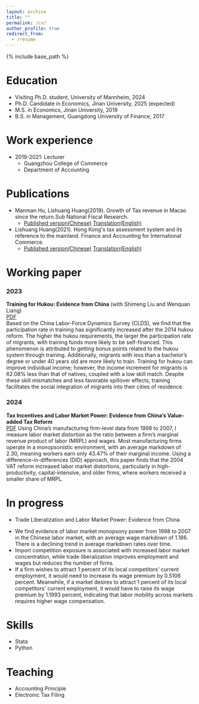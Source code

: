 ```yaml
---
layout: archive
title: ""
permalink: /cv/
author_profile: true
redirect_from:
  - /resume
---
```


{% include base_path %}

Education
======
* Visiting Ph.D. student, University of Mannheim, 2024 
* Ph.D. Candidate in Economics, Jinan University, 2025 (expected)
* M.S. in Economics, Jinan University, 2019
* B.S. in Management, Guangdong University of Finance, 2017

Work experience
======
* 2019-2021: Lecturer
  * Guangzhou College of Commerce
  * Department of Accounting 

Publications
======

* Manman Hu, Lishuang Huang(2019). Growth of Tax revenue in Macao since the return.Sub National Fiscal Research.
  - [Published version(Chinese)](https://lishuanghuang.github.io/assets/Macau.pdf)   [Translation(English)](https://lishuanghuang.github.io/assets/Macau_eng.pdf)
* Lishuang Huang(2021). Hong Kong's tax assessment system and its reference to the mainland. Finance and Accounting for International Commerce.
  - [Published version(Chinese)](https://lishuanghuang.github.io/assets/Hongkong.pdf)   [Translation(English)](https://lishuanghuang.github.io/assets/Hongkong_eng.pdf)

Working paper
======
### 2023
**Training for Hukou: Evidence from China** (with Shimeng Liu and Wenquan Liang)  
[PDF](https://lishuanghuang.github.io/assets/training%20for%20hukou.pdf)  
Based on the China Labor-Force Dynamics Survey (CLDS), we find that the participation rate in training has significantly increased after the 2014 hukou reform. The higher the hukou requirements, the larger the participation rate of migrants, with training funds more likely to be self-financed. This phenomenon is attributed to getting bonus points related to the hukou system through training. Additionally, migrants with less than a bachelor’s degree or under 40 years old are more likely to train. Training for hukou can improve individual income; however, the income increment for migrants is 62.08% less than that of natives, coupled with a low skill match. Despite these skill mismatches and less favorable spillover effects, training facilitates the social integration of migrants into their cities of residence.

### 2024
**Tax Incentives and Labor Market Power: Evidence from China’s Value-added Tax Reform**  
[PDF](https://lishuanghuang.github.io/assets/Lishuang_Tax%20Incentives%20and%20Labor%20Market%20Power(first_draft).pdf)  
Using China’s manufacturing firm-level data from 1998 to 2007, I measure labor market distortion as the ratio between a firm’s marginal revenue product of labor (MRPL) and wages. Most manufacturing firms operate in a monopsonistic environment, with an average markdown of 2.30, meaning workers earn only 43.47% of their marginal income. Using a difference-in-differences (DID) approach, this paper finds that the 2004 VAT reform increased labor market distortions, particularly in high-productivity, capital-intensive, and older firms, where workers received a smaller share of MRPL.

In progress
======
  * Trade Liberalization and Labor Market Power: Evidence from China
  - We find evidence of labor market monopsony power from 1998 to 2007 in the Chinese labor market, with an average wage markdown of 1.186. There is a declining trend in average markdown rates over time.
  - Import competition exposure is associated with increased labor market concentration, while trade liberalization improves employment and wages but reduces the number of firms.
  - If a firm wishes to attract 1 percent of its local competitors' current employment, it would need to increase its wage premium by 0.5106 percent. Meanwhile, if a market desires to attract 1 percent of its local competitors' current employment, it would have to raise its wage premium by 1.1993 percent, indicating that labor mobility across markets requires higher wage compensation.
  
  
Skills
======
* Stata
* Python
  
Teaching
======
* Accounting Principle
* Electronic Tax Filing    
  
